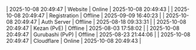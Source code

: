 | 2025-10-08 20:49:47 | Website | Online | 2025-10-08 20:49:43 |
| 2025-10-08 20:49:47 | Registration | Offline | 2025-09-09 16:40:23 |
| 2025-10-08 20:49:47 | Auth Server | Offline | 2025-08-18 09:33:31 |
| 2025-10-08 20:49:47 | Kezan (PvE) | Offline | 2025-08-03 17:58:02 |
| 2025-10-08 20:49:47 | Gurubashi (PvP) | Offline | 2025-08-23 21:44:06 |
| 2025-10-08 20:49:47 | Cloudflare | Online | 2025-10-08 20:49:43 |
